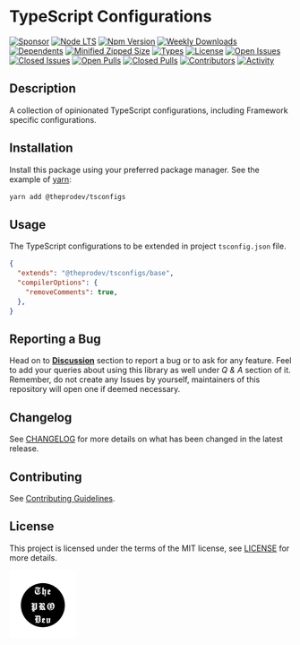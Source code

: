 <!-- markdownlint-configure-file { "MD033": false } -->
# TypeScript Configurations

[![Sponsor](https://img.shields.io/badge/sponsor-30363D?style=for-the-badge&logo=GitHub-Sponsors&logoColor=#white)](https://github.com/sponsors/0xTheProDev)
[![Node LTS](https://img.shields.io/node/v-lts/@theprodev/tsconfigs?style=for-the-badge)](https://nodejs.org)
[![Npm Version](https://img.shields.io/npm/v/@theprodev/tsconfigs?style=for-the-badge)](https://www.npmjs.com/package/@theprodev/tsconfigs)
[![Weekly Downloads](https://img.shields.io/npm/dw/@theprodev/tsconfigs?style=for-the-badge)](https://www.npmjs.com/package/@theprodev/tsconfigs)
[![Dependents](https://img.shields.io/librariesio/dependents/npm/@theprodev/tsconfigs?style=for-the-badge)](https://www.npmjs.com/package/@theprodev/tsconfigs)
[![Minified Zipped Size](https://img.shields.io/bundlephobia/minzip/@theprodev/tsconfigs?style=for-the-badge)](https://www.npmjs.com/package/@theprodev/tsconfigs)
[![Types](https://img.shields.io/npm/types/@theprodev/tsconfigs?style=for-the-badge)](https://www.npmjs.com/package/@theprodev/tsconfigs)
[![License](https://img.shields.io/github/license/0xTheProDev/js-configs?style=for-the-badge&label=licens)](https://github.com/0xTheProDev/js-configs/blob/main/LICENSE)
[![Open Issues](https://img.shields.io/github/issues-raw/0xTheProDev/js-configs?style=for-the-badge)](https://github.com/0xTheProDev/js-configs/issues)
[![Closed Issues](https://img.shields.io/github/issues-closed-raw/0xTheProDev/js-configs?style=for-the-badge)](https://github.com/0xTheProDev/js-configs/issues?q=is%3Aissue+is%3Aclosed)
[![Open Pulls](https://img.shields.io/github/issues-pr-raw/0xTheProDev/js-configs?style=for-the-badge)](https://github.com/0xTheProDev/js-configs/pulls)
[![Closed Pulls](https://img.shields.io/github/issues-pr-closed-raw/0xTheProDev/js-configs?style=for-the-badge)](https://github.com/0xTheProDev/js-configs/pulls?q=is%3Apr+is%3Aclosed)
[![Contributors](https://img.shields.io/github/contributors/0xTheProDev/js-configs?style=for-the-badge)](https://github.com/0xTheProDev/js-configs/graphs/contributors)
[![Activity](https://img.shields.io/github/last-commit/0xTheProDev/js-configs?style=for-the-badge&label=most%20recent%20activity)](https://github.com/0xTheProDev/js-configs/pulse)

## Description

A collection of opinionated TypeScript configurations, including Framework specific configurations.

## Installation

Install this package using your preferred package manager. See the example of [yarn](https://yarnpkg.com):

```sh
yarn add @theprodev/tsconfigs
```

## Usage

The TypeScript configurations to be extended in project `tsconfig.json` file.

```json
{
  "extends": "@theprodev/tsconfigs/base",
  "compilerOptions": {
    "removeComments": true,
  },
}
```

## Reporting a Bug

Head on to [**Discussion**](https://github.com/0xTheProDev/js-configs/discussions) section to report a bug or to ask for any feature. Feel to add your queries about using this library as well under _Q & A_ section of it. Remember, do not create any Issues by yourself, maintainers of this repository will open one if deemed necessary.

## Changelog

See [CHANGELOG](https://github.com/0xTheProDev/js-configs/blob/main/CHANGELOG.md) for more details on what has been changed in the latest release.

## Contributing

See [Contributing Guidelines](https://github.com/0xTheProDev/js-configs/blob/main/.github/CONTRIBUTING.md).

## License

This project is licensed under the terms of the MIT license, see [LICENSE](https://github.com/0xTheProDev/js-configs/blob/main/LICENSE) for more details.

<a href="https://github.com/0xTheProDev">
  <img src=".github/assets/the-pro-dev-original.png" alt="The Pro Dev" height="120" width="120"/>
</a>
